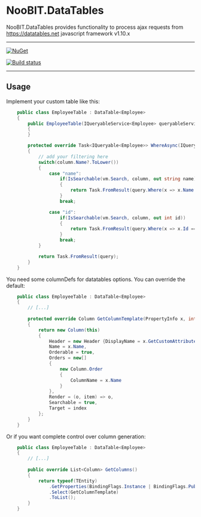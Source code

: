 # NooBIT.DataTables

NooBIT.DataTables provides functionality to process ajax requests from https://datatables.net javascript framework v1.10.x

---

[![NuGet](https://img.shields.io/nuget/v/NooBIT.DataTables.svg)](https://www.nuget.org/packages/NooBIT.DataTables/)

[![Build status](https://ci.appveyor.com/api/projects/status/na5puqlx286872l3/branch/master?svg=true)](https://ci.appveyor.com/project/cmxl/noobit-datatables/branch/master)

---

## Usage

Implement your custom table like this:

```csharp
    public class EmployeeTable : DataTable<Employee>
    {
        public EmployeeTable(IQueryableService<Employee> queryableService) : base(queryableService)
        {
        }

        protected override Task<IQueryable<Employee>> WhereAsync(IQueryable<Employee> query, AjaxProcessingViewModel vm, AjaxColumn column, CancellationToken token)
        {
            // add your filtering here
            switch(column.Name?.ToLower())
            {
                case "name":
                    if(IsSearchable(vm.Search, column, out string name))
                    {
                        return Task.FromResult(query.Where(x => x.Name.Contains(name)));
                    }
                    break;

                case "id":
                    if(IsSearchable(vm.Search, column, out int id))
                    {
                        return Task.FromResult(query.Where(x => x.Id == id);
                    }
                    break;
            }

            return Task.FromResult(query);
        }
    }
```

You need some columnDefs for datatables options.
You can override the default:

```csharp
    public class EmployeeTable : DataTable<Employee>
    {
        // [...]
        
        protected override Column GetColumnTemplate(PropertyInfo x, int index)
        {
            return new Column(this)
            {
                Header = new Header {DisplayName = x.GetCustomAttribute<DisplayNameAttribute>()?.DisplayName ?? x.Name},
                Name = x.Name,
                Orderable = true,
                Orders = new[]
                {
                    new Column.Order
                    {
                        ColumnName = x.Name
                    }
                },
                Render = (o, item) => o,
                Searchable = true,
                Target = index
            };
        }
    }
```

Or if you want complete control over column generation:

```csharp
    public class EmployeeTable : DataTable<Employee>
    {
        // [...]
        
        public override List<Column> GetColumns()
        {
            return typeof(TEntity)
                .GetProperties(BindingFlags.Instance | BindingFlags.Public)
                .Select(GetColumnTemplate)
                .ToList();
        }
    }
```
